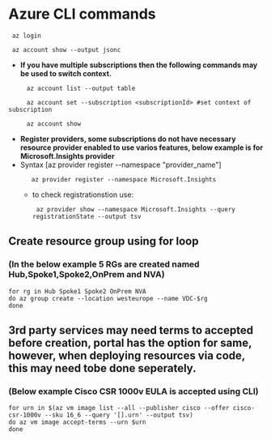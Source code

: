 # Azure CLI commands
```
 az login
```
```
 az account show --output jsonc
```

  - **If you have multiple subscriptions then the following commands may be used to switch context.**
```
     az account list --output table
```
```
     az account set --subscription <subscriptionId> #set context of subscription
```
```
     az account show
```

  - **Register providers, some subscriptions do not have necessary resource provider enabled to use varios features, below example is for Microsoft.Insights provider**
  - Syntax [az provider register --namespace "provider_name"]
    ```
       az provider register --namespace Microsoft.Insights
    ```
    - to check registrationstion use:
      ```
       az provider show --namespace Microsoft.Insights --query registrationState --output tsv
      ```
     

## Create resource group using for loop 
### (In the below example 5 RGs are created named Hub,Spoke1,Spoke2,OnPrem and NVA)

    for rg in Hub Spoke1 Spoke2 OnPrem NVA 
    do az group create --location westeurope --name VDC-$rg
    done

## 3rd party services may need terms to accepted before creation, portal has the option for same, however, when deploying resources via code, this may need tobe done seperately.
### (Below example Cisco CSR 1000v EULA is accepted using CLI)

    for urn in $(az vm image list --all --publisher cisco --offer cisco-csr-1000v --sku 16_6 --query '[].urn' --output tsv)
    do az vm image accept-terms --urn $urn
    done

